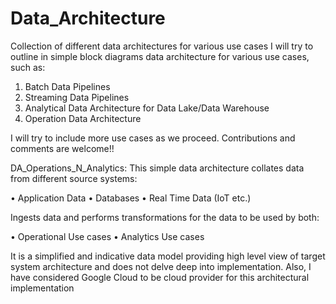 # Data_Architecture
Collection of different data architectures for various use cases
I will try to outline in simple block diagrams data architecture for various use cases, such as:

1.	Batch Data Pipelines
2.	Streaming Data Pipelines
3.	Analytical Data Architecture for Data Lake/Data Warehouse
4.	Operation Data Architecture

I will try to include more use cases as we proceed. Contributions and comments are welcome!!

DA_Operations_N_Analytics:
This simple data architecture collates data from different source systems:

•	Application Data
•	Databases
•	Real Time Data (IoT etc.)

Ingests data and performs transformations for the data to be used by both:

•	Operational Use cases
•	Analytics Use cases

It is a simplified and indicative data model providing high level view of target system architecture and does not delve deep into implementation.
Also, I have considered Google Cloud to be cloud provider for this architectural implementation
